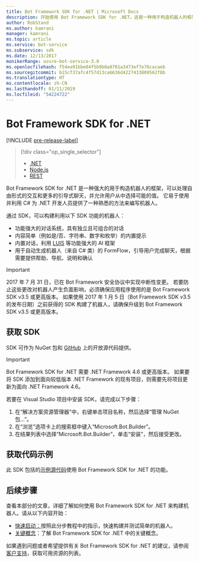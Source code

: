 ```yaml
---
title: Bot Framework SDK for .NET | Microsoft Docs
description: 开始使用 Bot Framework SDK for .NET，这是一种用于构造机器人的框架，强大且易用。
author: RobStand
ms.author: kamrani
manager: kamrani
ms.topic: article
ms.service: bot-service
ms.subservice: sdk
ms.date: 12/13/2017
monikerRange: azure-bot-service-3.0
ms.openlocfilehash: f54ea91bbe04f5b9b8a0701a3473ef7e76cacaeb
ms.sourcegitcommit: b15cf37afc4f57d13ca6636d4227433809562f8b
ms.translationtype: HT
ms.contentlocale: zh-CN
ms.lasthandoff: 01/11/2019
ms.locfileid: "54224722"
---
```

# <a name="bot-framework-sdk-for-net"></a>Bot Framework SDK for .NET

[!INCLUDE [pre-release-label](../includes/pre-release-label-v3.md)]

> [!div class="op_single_selector"]
> - [.NET](../dotnet/bot-builder-dotnet-overview.md)
> - [Node.js](../nodejs/bot-builder-nodejs-overview.md)
> - [REST](../rest-api/bot-framework-rest-overview.md)

Bot Framework SDK for .NET 是一种强大的用于构造机器人的框架，可以处理自由形式的交互和更多的引导式聊天，并允许用户从中选择可能的值。 它易于使用并利用 C# 为 .NET 开发人员提供了一种熟悉的方法来编写机器人。

通过 SDK，可以构建利用以下 SDK 功能的机器人： 

- 功能强大的对话系统，具有独立且可组合的对话
- 内容简单（例如是/否、字符串、数字和枚举）的内置提示
- 内置对话，利用 <a href="http://luis.ai" target="_blank">LUIS</a> 等功能强大的 AI 框架
- 用于自动生成机器人（来自 C# 类）的 FormFlow，引导用户完成聊天，根据需要提供帮助、导航、说明和确认

> [!IMPORTANT]
> 2017 年 7 月 31 日，已在 Bot Framework 安全协议中实现中断性变更。 若要防止这些更改对机器人产生负面影响，必须确保应用程序使用的是 Bot Framework SDK v3.5 或更高版本。 如果使用 2017 年 1 月 5 日（Bot Framework SDK v3.5 的发布日期）之前获得的 SDK 构建了机器人，请确保升级到 Bot Framework SDK v3.5 或更高版本。

## <a name="get-the-sdk"></a>获取 SDK

SDK 可作为 NuGet 包和 <a href="https://github.com/Microsoft/BotBuilder" target="_blank">GitHub</a> 上的开放源代码提供。

> [!IMPORTANT]
> Bot Framework SDK for .NET 需要 .NET Framework 4.6 或更高版本。 如果要将 SDK 添加到面向较低版本 .NET Framework 的现有项目，则需要先将项目更新为面向 .NET Framework 4.6。

若要在 Visual Studio 项目中安装 SDK，请完成以下步骤：

1. 在“解决方案资源管理器”中，右键单击项目名称，然后选择“管理 NuGet 包...”。
2. 在“浏览”选项卡上的搜索框中键入“Microsoft.Bot.Builder”。
3. 在结果列表中选择“Microsoft.Bot.Builder”，单击“安装”，然后接受更改。

## <a name="get-code-samples"></a>获取代码示例

此 SDK 包括的[示例源代码](bot-builder-dotnet-samples.md)使用 Bot Framework SDK for .NET 的功能。

## <a name="next-steps"></a>后续步骤

查看本部分的文章，详细了解如何使用 Bot Framework SDK for .NET 来构建机器人。请从以下内容开始：

- [快速启动：](bot-builder-dotnet-quickstart.md)按照此分步教程中的指示，快速构建并测试简单的机器人。
- [关键概念](bot-builder-dotnet-concepts.md)：了解 Bot Framework SDK for .NET 中的关键概念。

如果遇到问题或者希望提供有关 Bot Framework SDK for .NET 的建议，请参阅[客户支持](../bot-service-resources-links-help.md)，获取可用资源的列表。 
